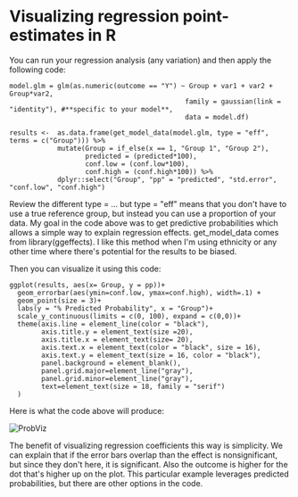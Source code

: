# Visualizing regression point-estimates in R

You can run your regression analysis (any variation) and then apply the following code: 

 
```
model.glm = glm(as.numeric(outcome == "Y") ~ Group + var1 + var2 + Group*var2, 
                                            family = gaussian(link = "identity"), #**specific to your model**, 
                                            data = model.df) 

results <-  as.data.frame(get_model_data(model.glm, type = "eff", terms = c("Group"))) %>%              
            mutate(Group = if_else(x == 1, "Group 1", "Group 2"), 
                   predicted = (predicted*100), 
                   conf.low = (conf.low*100), 
                   conf.high = (conf.high*100)) %>%  
            dplyr::select("Group", "pp" = "predicted", "std.error", "conf.low", "conf.high")
```
Review the different type = … but type = "eff" means that you don't have to use a true reference group, but instead you can use a proportion of your data. My goal in the code above was to get predictive probabilities which allows a simple way to explain regression effects. get_model_data comes from library(ggeffects).  I like this method when I'm using ethnicity or any other time where there's potential for the results to be biased. 

Then you can visualize it using this code: 

```
ggplot(results, aes(x= Group, y = pp))+ 
  geom_errorbar(aes(ymin=conf.low, ymax=conf.high), width=.1) + 
  geom_point(size = 3)+ 
  labs(y = "% Predicted Probability", x = "Group")+ 
  scale_y_continuous(limits = c(0, 100), expand = c(0,0))+ 
  theme(axis.line = element_line(color = "black"), 
        axis.title.y = element_text(size =20),  
        axis.title.x = element_text(size= 20), 
        axis.text.x = element_text(color = "black", size = 16), 
        axis.text.y = element_text(size = 16, color = "black"), 
        panel.background = element_blank(), 
        panel.grid.major=element_line("gray"), 
        panel.grid.minor=element_line("gray"), 
        text=element_text(size = 18, family = "serif") 
  ) 
```
Here is what the code above will produce:

![ProbViz](https://user-images.githubusercontent.com/51967620/102907377-32b9f280-4433-11eb-8abd-5f7a6c45c2ae.png)

The benefit of visualizing regression coefficients this way is simplicity. We can explain that if the error bars overlap than the effect is nonsignificant, but since they don't here, it is significant. Also the outcome is higher for the dot that's higher up on the plot. This particular example leverages predicted probabilities, but there are other options in the code.  
